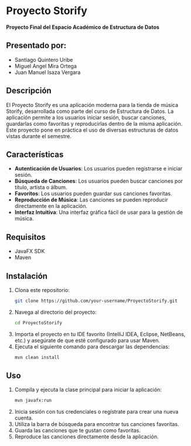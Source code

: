 # Proyecto Storify

**Proyecto Final del Espacio Académico de Estructura de Datos**

## Presentado por:
- Santiago Quintero Uribe
- Miguel Angel Mira Ortega
- Juan Manuel Isaza Vergara

## Descripción

El Proyecto Storify es una aplicación moderna para la tienda de música Storify, desarrollada como parte del curso de Estructura de Datos. La aplicación permite a los usuarios iniciar sesión, buscar canciones, guardarlas como favoritas y reproducirlas dentro de la misma aplicación. Este proyecto pone en práctica el uso de diversas estructuras de datos vistas durante el semestre.

## Características

- **Autenticación de Usuarios**: Los usuarios pueden registrarse e iniciar sesión.
- **Búsqueda de Canciones**: Los usuarios pueden buscar canciones por título, artista o álbum.
- **Favoritos**: Los usuarios pueden guardar sus canciones favoritas.
- **Reproducción de Música**: Las canciones se pueden reproducir directamente en la aplicación.
- **Interfaz Intuitiva**: Una interfaz gráfica fácil de usar para la gestión de música.
## Requisitos
- JavaFX SDK
- Maven

## Instalación

1. Clona este repositorio:
    ```sh
    git clone https://github.com/your-username/ProyectoStorify.git
    ```
2. Navega al directorio del proyecto:
    ```sh
    cd ProyectoStorify
    ```
3. Importa el proyecto en tu IDE favorito (IntelliJ IDEA, Eclipse, NetBeans, etc.) y asegúrate de que esté configurado para usar Maven.
4. Ejecuta el siguiente comando para descargar las dependencias:
    ```sh
    mvn clean install
    ```

## Uso

1. Compila y ejecuta la clase principal para iniciar la aplicación:
    ```sh
    mvn javafx:run
    ```
2. Inicia sesión con tus credenciales o regístrate para crear una nueva cuenta.
3. Utiliza la barra de búsqueda para encontrar tus canciones favoritas.
4. Guarda las canciones que te gustan como favoritas.
5. Reproduce las canciones directamente desde la aplicación.
